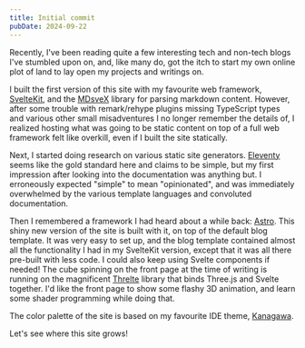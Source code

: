```yaml
---
title: Initial commit
pubDate: 2024-09-22
---
```


Recently, I've been reading quite a few interesting tech and non-tech blogs I've stumbled upon on, and, like many do, got the itch to start my own online plot of land to lay open my projects and writings on.

I built the first version of this site with my favourite web framework, [SvelteKit](https://kit.svelte.dev/), and the [MDsveX](https://github.com/pngwn/MDsveX) library for parsing markdown content. However, after some trouble with remark/rehype plugins missing TypeScript types and various other small misadventures I no longer remember the details of, I realized hosting what was going to be static content on top of a full web framework felt like overkill, even if I built the site statically.

Next, I started doing research on various static site generators. [Eleventy](https://www.11ty.dev/) seems like the gold standard here and claims to be simple, but my first impression after looking into the documentation was anything but. I erroneously expected "simple" to mean "opinionated", and was immediately overwhelmed by the various template languages and convoluted documentation.

Then I remembered a framework I had heard about a while back: [Astro](https://astro.build). This shiny new version of the site is built with it, on top of the default blog template. It was very easy to set up, and the blog template contained almost all the functionality I had in my SvelteKit version, except that it was all there pre-built with less code. I could also keep using Svelte components if needed! The cube spinning on the front page at the time of writing is running on the magnificent [Threlte](https://threlte.xyz/) library that binds Three.js and Svelte together. I'd like the front page to show some flashy 3D animation, and learn some shader programming while doing that.

The color palette of the site is based on my favourite IDE theme, [Kanagawa](https://github.com/rebelot/kanagawa.nvim).

Let's see where this site grows!
